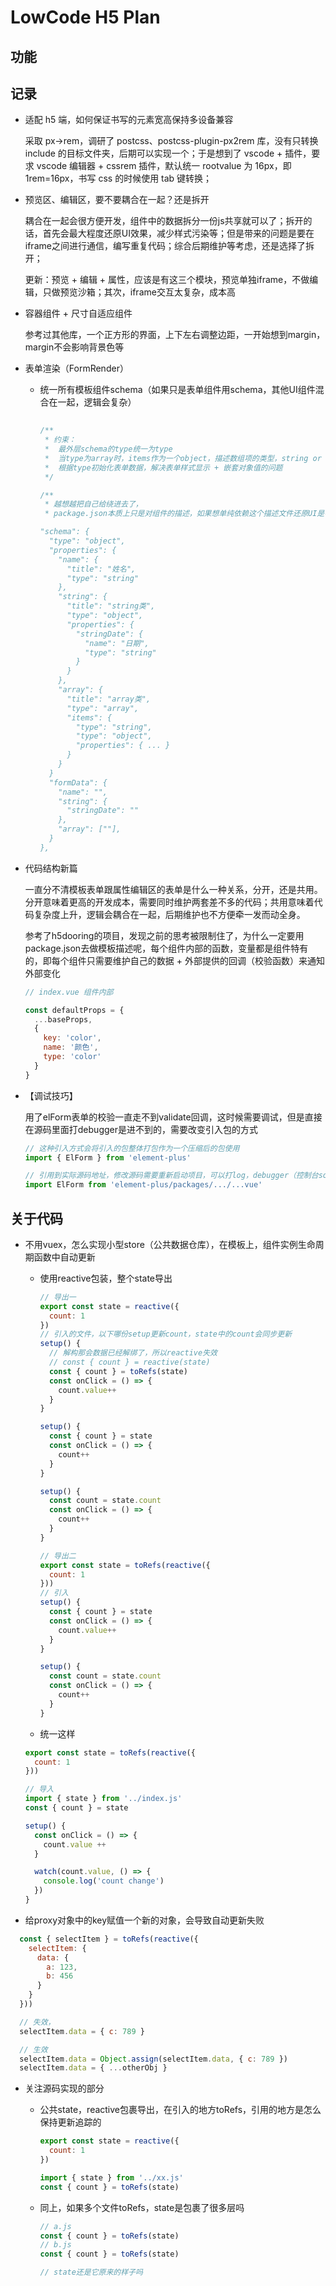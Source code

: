 # LowCode H5 Plan

## 功能

## 记录

- 适配 h5 端，如何保证书写的元素宽高保持多设备兼容

  采取 px->rem，调研了 postcss、postcss-plugin-px2rem 库，没有只转换 include 的目标文件夹，后期可以实现一个；于是想到了 vscode + 插件，要求 vscode 编辑器 + cssrem 插件，默认统一 rootvalue 为 16px，即 1rem=16px，书写 css 的时候使用 tab 键转换；

- 预览区、编辑区，要不要耦合在一起？还是拆开

  耦合在一起会很方便开发，组件中的数据拆分一份js共享就可以了；拆开的话，首先会最大程度还原UI效果，减少样式污染等；但是带来的问题是要在iframe之间进行通信，编写重复代码；综合后期维护等考虑，还是选择了拆开；
  
  更新：预览 + 编辑 + 属性，应该是有这三个模块，预览单独iframe，不做编辑，只做预览沙箱；其次，iframe交互太复杂，成本高

- 容器组件 + 尺寸自适应组件

  参考过其他库，一个正方形的界面，上下左右调整边距，一开始想到margin，margin不会影响背景色等

- 表单渲染（FormRender）

  - 统一所有模板组件schema（如果只是表单组件用schema，其他UI组件混合在一起，逻辑会复杂）

    ```js
      
    /** 
     * 约束：
     *  最外层schema的type统一为type
     *  当type为array时，items作为一个object，描述数组项的类型，string or object，或者校验，或者props等属性
     *  根据type初始化表单数据，解决表单样式显示 + 嵌套对象值的问题
     */

    /**
     * 越想越把自己给绕进去了，
     * package.json本质上只是对组件的描述，如果想单纯依赖这个描述文件还原UI是不可能，是需要自己开发的

    "schema": {
      "type": "object",
      "properties": {
        "name": {
          "title": "姓名",
          "type": "string"
        },
        "string": {
          "title": "string类",
          "type": "object",
          "properties": {
            "stringDate": {
              "name": "日期",
              "type": "string"
            }
          }
        },
        "array": {
          "title": "array类",
          "type": "array",
          "items": {
            "type": "string",
            "type": "object",
            "properties": { ... }
          }
        }
      }
      "formData": {
        "name": "",
        "string": {
          "stringDate": ""
        },
        "array": [""],
      }
    },
    ```

- 代码结构新篇

  一直分不清模板表单跟属性编辑区的表单是什么一种关系，分开，还是共用。分开意味着更高的开发成本，需要同时维护两套差不多的代码；共用意味着代码复杂度上升，逻辑会耦合在一起，后期维护也不方便牵一发而动全身。

  参考了h5dooring的项目，发现之前的思考被限制住了，为什么一定要用package.json去做模板描述呢，每个组件内部的函数，变量都是组件特有的，即每个组件只需要维护自己的数据 + 外部提供的回调（校验函数）来通知外部变化

  ```js
  // index.vue 组件内部

  const defaultProps = {
    ...baseProps,
    {
      key: 'color',
      name: '颜色',
      type: 'color'
    }
  }

  ```

- 【调试技巧】

  用了elForm表单的校验一直走不到validate回调，这时候需要调试，但是直接在源码里面打debugger是进不到的，需要改变引入包的方式

  ```js
  // 这种引入方式会将引入的包整体打包作为一个压缩后的包使用
  import { ElForm } from 'element-plus'

  // 引用到实际源码地址，修改源码需要重新启动项目，可以打log，debugger（控制台sources栏也可以）
  import ElForm from 'element-plus/packages/.../...vue' 
  ```


## 关于代码

- 不用vuex，怎么实现小型store（公共数据仓库），在模板上，组件实例生命周期函数中自动更新

  - 使用reactive包装，整个state导出
    ```js
    // 导出一
    export const state = reactive({
      count: 1
    })
    // 引入的文件，以下哪份setup更新count，state中的count会同步更新
    setup() {
      // 解构那会数据已经解绑了，所以reactive失效
      // const { count } = reactive(state) 
      const { count } = toRefs(state)
      const onClick = () => {
        count.value++
      }
    }

    setup() {
      const { count } = state
      const onClick = () => {
        count++
      }
    }

    setup() {
      const count = state.count
      const onClick = () => {
        count++
      }
    }
    ```
    ```js
    // 导出二
    export const state = toRefs(reactive({
      count: 1
    }))
    // 引入
    setup() {
      const { count } = state
      const onClick = () => {
        count.value++
      }
    }

    setup() {
      const count = state.count
      const onClick = () => {
        count++
      }
    }
    ```

  - 统一这样
  ```js
  export const state = toRefs(reactive({
    count: 1
  }))

  // 导入
  import { state } from '../index.js'
  const { count } = state

  setup() {
    const onClick = () => {
      count.value ++
    }

    watch(count.value, () => {
      console.log('count change')
    })
  }
  ```


- 给proxy对象中的key赋值一个新的对象，会导致自动更新失败

```js
  const { selectItem } = toRefs(reactive({
    selectItem: {
      data: {
        a: 123,
        b: 456
      }
    }
  }))

  // 失效，
  selectItem.data = { c: 789 }

  // 生效
  selectItem.data = Object.assign(selectItem.data, { c: 789 })
  selectItem.data = { ...otherObj } 

```

- 关注源码实现的部分

  - 公共state，reactive包裹导出，在引入的地方toRefs，引用的地方是怎么保持更新追踪的

    ```js
    export const state = reactive({
      count: 1
    })

    import { state } from '../xx.js'
    const { count } = toRefs(state)
    ```
  
  - 同上，如果多个文件toRefs，state是包裹了很多层吗

    ```js
    // a.js
    const { count } = toRefs(state)
    // b.js
    const { count } = toRefs(state)

    // state还是它原来的样子吗
    ```

